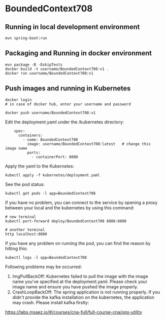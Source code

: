 # BoundedContext708

## Running in local development environment

```
mvn spring-boot:run
```

## Packaging and Running in docker environment

```
mvn package -B -DskipTests
docker build -t username/BoundedContext708:v1 .
docker run username/BoundedContext708:v1
```

## Push images and running in Kubernetes

```
docker login 
# in case of docker hub, enter your username and password

docker push username/BoundedContext708:v1
```

Edit the deployment.yaml under the /kubernetes directory:
```
    spec:
      containers:
        - name: BoundedContext708
          image: username/BoundedContext708:latest   # change this image name
          ports:
            - containerPort: 8080

```

Apply the yaml to the Kubernetes:
```
kubectl apply -f kubernetes/deployment.yaml
```

See the pod status:
```
kubectl get pods -l app=BoundedContext708
```

If you have no problem, you can connect to the service by opening a proxy between your local and the kubernetes by using this command:
```
# new terminal
kubectl port-forward deploy/BoundedContext708 8080:8080

# another terminal
http localhost:8080
```

If you have any problem on running the pod, you can find the reason by hitting this:
```
kubectl logs -l app=BoundedContext708
```

Following problems may be occurred:

1. ImgPullBackOff:  Kubernetes failed to pull the image with the image name you've specified at the deployment.yaml. Please check your image name and ensure you have pushed the image properly.
1. CrashLoopBackOff: The spring application is not running properly. If you didn't provide the kafka installation on the kubernetes, the application may crash. Please install kafka firstly:

https://labs.msaez.io/#/courses/cna-full/full-course-cna/ops-utility

